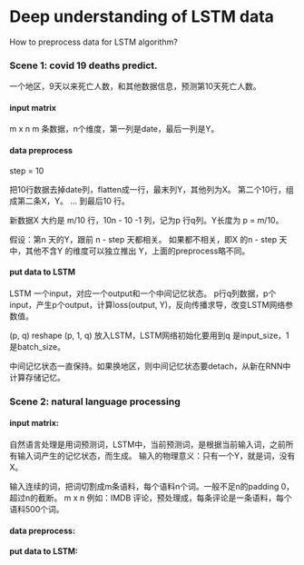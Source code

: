 # Deep understanding of LSTM data

How to preprocess data for LSTM algorithm?

### Scene 1: covid 19 deaths predict.

一个地区，9天以来死亡人数，和其他数据信息，预测第10天死亡人数。

#### input matrix
m x n
m 条数据，n个维度，第一列是date，最后一列是Y。


#### data preprocess
step = 10

把10行数据去掉date列，flatten成一行，最末列Y，其他列为X。
第二个10行，组成第二条X，Y。
...
到最后10 行。

新数据X 大约是 m/10 行，10n - 10 -1 列，记为p 行q列。Y长度为 p = m/10。


假设：第n 天的Y，跟前 n - step 天都相关。
     如果都不相关，即X 的n - step 天中，其他不含Y 的维度可以独立推出 Y，上面的preprocess略不同。

#### put data to LSTM
LSTM 一个input，对应一个output和一个中间记忆状态。
p行q列数据，p个input，产生p个output，计算loss(output, Y)，反向传播求导，改变LSTM网络参数值。

(p, q) reshape (p, 1, q) 放入LSTM，LSTM网络初始化要用到q 是input_size，1 是batch_size。

中间记忆状态一直保持。如果换地区，则中间记忆状态要detach，从新在RNN中计算存储记忆。


### Scene 2: natural language processing

#### input matrix:
自然语言处理是用词预测词，LSTM中，当前预测词，是根据当前输入词，之前所有输入词产生的记忆状态，而生成。
输入的物理意义：只有一个Y，就是词，没有X。

输入连续的词，把词切割成m条语料，每个语料n个词。一般不足n的padding 0，超过n的截断。
m x n
例如：IMDB 评论，预处理成，每条评论是一条语料，每个语料500个词。

#### data preprocess:


#### put data to LSTM:


